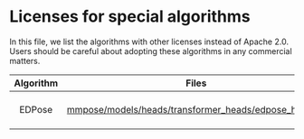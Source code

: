 # Licenses for special algorithms

In this file, we list the algorithms with other licenses instead of Apache 2.0. Users should be careful about adopting these algorithms in any commercial matters.

| Algorithm |                                                                            Files                                                                            |     License      |
| :-------: | :---------------------------------------------------------------------------------------------------------------------------------------------------------: | :--------------: |
|  EDPose   | [mmpose/models/heads/transformer_heads/edpose_head.py](https://github.com/open-mmlab/mmpose/blob/main/mmpose/models/heads/transformer_heads/edpose_head.py) | IDEA License 1.0 |
